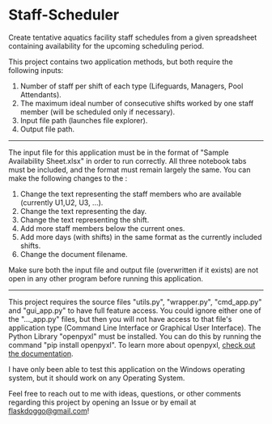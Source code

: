 # Staff-Scheduler
Create tentative aquatics facility staff schedules from a given spreadsheet containing availability for the upcoming scheduling period.


This project contains two application methods, but both require the following inputs:
1. Number of staff per shift of each type (Lifeguards, Managers, Pool Attendants).
2. The maximum ideal number of consecutive shifts worked by one staff member (will be scheduled only if necessary).
3. Input file path (launches file explorer).
4. Output file path.

<hr>

The input file for this application must be in the format of "Sample Availability Sheet.xlsx" in order to run correctly. All three notebook tabs must be included, and the format must remain largely the same. You can make the following changes to the :
1. Change the text representing the staff members who are available (currently U1,U2, U3, ...).
2. Change the text representing the day.
3. Change the text representing the shift.
4. Add more staff members below the current ones.
5. Add more days (with shifts) in the same format as the currently included shifts.
6. Change the document filename.

Make sure both the input file and output file (overwritten if it exists) are not open in any other program before running this application.

<hr>

This project requires the source files "utils.py", "wrapper.py", "cmd_app.py" and "gui_app.py" to have full feature access. You could ignore either one of the "..._app.py" files, but then you will not have access to that file's application type (Command Line Interface or Graphical User Interface). 
The Python Library "openpyxl" must be installed. You can do this by running the command "pip install openpyxl". To learn more about openpyxl, <a href="https://openpyxl.readthedocs.io/en/stable/">check out the documentation</a>.

I have only been able to test this application on the Windows operating system, but it should work on any Operating System.

Feel free to reach out to me with ideas, questions, or other comments regarding this project by opening an Issue or by email at flaskdoggo@gmail.com!
